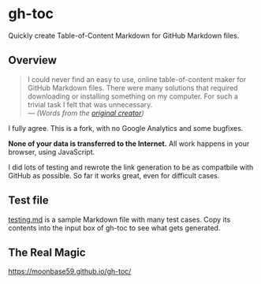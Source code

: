 # gh-toc

Quickly create Table-of-Content Markdown for GitHub Markdown files.

## Overview

> I could never find an easy to use, online table-of-content maker for GitHub Markdown files. There were many solutions that required downloading or installing something on my computer. For such a trivial task I felt that was unnecessary.  
> _— (Words from the [original creator](https://imthenachoman.github.io/nGitHubTOC/))_

I fully agree. This is a fork, with no Google Analytics and some bugfixes.

**None of your data is transferred to the Internet.** All work happens in your browser, using JavaScript.

I did lots of testing and rewrote the link generation to be as compatbile with GitHub as possible. So far it works great, even for difficult cases.

## Test file

[testing.md](testing.md) is a sample Markdown file with many test cases. Copy its contents into the input box of gh-toc to see what gets generated.

## The Real Magic

https://moonbase59.github.io/gh-toc/
